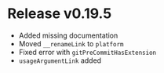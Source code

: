 # Release v0.19.5

- Added missing documentation
- Moved `__renameLink` to `platform`
- Fixed error with `gitPreCommitHasExtension`
- `usageArgumentLink` added
